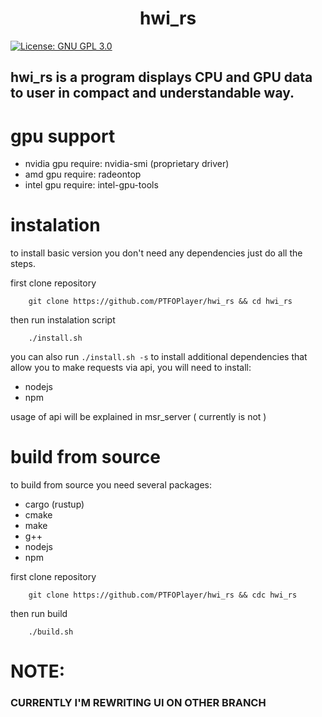 <h1 align="center"> hwi_rs </h1>
<p>
  <a href="#" target="_blank">
    <img alt="License: GNU GPL 3.0" src="https://img.shields.io/badge/License-GNU GPL 3.0-yellow.svg" />
  </a>
</p>

## hwi_rs is a program displays CPU and GPU data to user in compact and understandable way. 

# gpu support
  * nvidia gpu require: nvidia-smi (proprietary driver)
  * amd gpu require: radeontop
  * intel gpu require: intel-gpu-tools

# instalation
to install basic version you don't need any dependencies just do all the steps.

first clone repository
```
    git clone https://github.com/PTFOPlayer/hwi_rs && cd hwi_rs
```

then run instalation script
```
    ./install.sh
```

you can also run `./install.sh -s` to install additional dependencies that allow you to make requests via api, you will need to install:
  * nodejs
  * npm

usage of api will be explained in msr_server ( currently is not )

# build from source
to build from source you need several packages:
  * cargo (rustup)
  * cmake
  * make
  * g++
  * nodejs
  * npm

first clone repository
```
    git clone https://github.com/PTFOPlayer/hwi_rs && cdc hwi_rs
```

then run build
```
    ./build.sh
```

# NOTE:
### CURRENTLY I'M REWRITING UI ON OTHER BRANCH